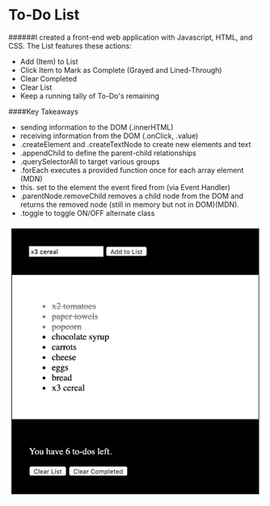 # To-Do List

######I created a front-end web application with Javascript, HTML, and CSS.
The List features these actions:
* Add (Item) to List
* Click Item to Mark as Complete (Grayed and Lined-Through)
* Clear Completed
* Clear List
* Keep a running tally of To-Do's remaining

####Key Takeaways
* sending information to the DOM (.innerHTML)
* receiving information from the DOM (.onClick, .value)
* .createElement and .createTextNode to create new elements and text
* .appendChild to define the parent-child relationships
* .querySelectorAll to target various groups
* .forEach executes a provided function once for each array element (MDN)
* this. set to the element the event fired from (via Event Handler)
* .parentNode.removeChild removes a child node from the DOM and returns the removed node (still in memory but not in DOM)(MDN).
* .toggle to toggle ON/OFF alternate class

![Preview](/img/preview.png)


<!-- # ✅ Week05 Bootcamp2019b Project: Todo List

### Goal: Build a Simple Todo List

### How to submit your code for review:

- Fork and clone this repo
- Create a new branch called answer
- Checkout answer branch
- Push to your fork
- Issue a pull request
- Your pull request description should contain the following:
  - (1 to 5 no 3) I completed the challenge
  - (1 to 5 no 3) I feel good about my code
  - Anything specific on which you want feedback!

Example:
```
I completed the challenge: 5
I feel good about my code: 4
I'm not sure if my constructors are setup cleanly...
``` -->
